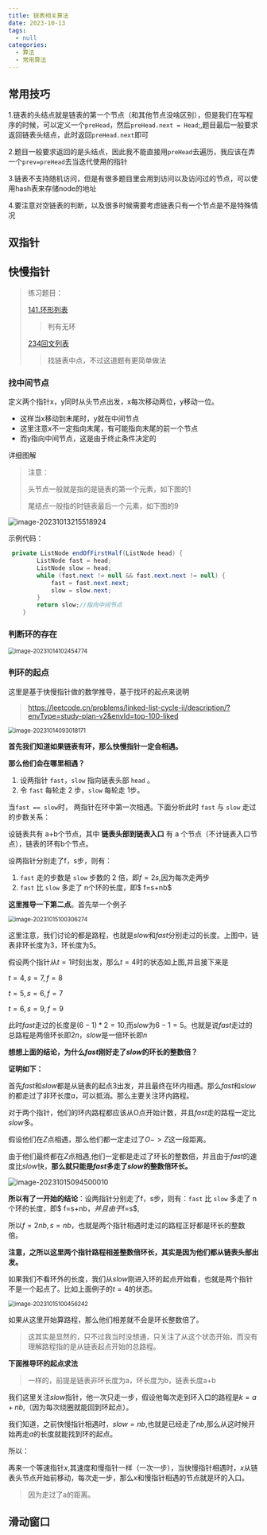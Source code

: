 ```yaml
---
title: 链表相关算法
date: 2023-10-13
tags: 
  - null
categories:  
  - 算法
  - 常用算法
---
```


## 常用技巧

1.链表的头结点就是链表的第一个节点（和其他节点没啥区别），但是我们在写程序的时候，可以定义一个`preHead`，然后`preHead.next = Head`;,题目最后一般要求返回链表头结点，此时返回`preHead.next`即可

2.题目一般要求返回的是头结点，因此我不能直接用`preHead`去遍历，我应该在弄一个`prev=preHead`去当迭代使用的指针

3.链表不支持随机访问，但是有很多题目里会用到访问以及访问过的节点，可以使用hash表来存储node的地址

4.要注意对空链表的判断，以及很多时候需要考虑链表只有一个节点是不是特殊情况

## 双指针



## 快慢指针

> 练习题目：
>
> [141.环形列表]( https://leetcode.cn/problems/linked-list-cycle/?envType=study-plan-v2&envId=top-100-liked)
>
> > 判有无环
>
> [234回文列表](https://leetcode.cn/problems/palindrome-linked-list/?envType=study-plan-v2&envId=top-100-liked)
>
> > 找链表中点，不过这道题有更简单做法

### 找中间节点

定义两个指针x，y同时从头节点出发，x每次移动两位，y移动一位。

- 这样当x移动到末尾时，y就在中间节点
- 这里注意x不一定指向末尾，有可能指向末尾的前一个节点
- 而y指向中间节点，这是由于终止条件决定的

详细图解

> 注意：
>
> 头节点一般就是指的是链表的第一个元素，如下图的1
>
> 尾结点一般指的时链表最后一个元素，如下图的9

![image-20231013215518924](https://typora-1309665611.cos.ap-nanjing.myqcloud.com/typora/image-20231013215518924.png)

示例代码：

```java
 private ListNode endOfFirstHalf(ListNode head) {
        ListNode fast = head;
        ListNode slow = head;
        while (fast.next != null && fast.next.next != null) {
            fast = fast.next.next;
            slow = slow.next;
        }
        return slow;//指向中间节点
    }

```

### 判断环的存在



<img src="https://typora-1309665611.cos.ap-nanjing.myqcloud.com/typora/image-20231014102454774.png" alt="image-20231014102454774" style="zoom: 80%;" />

### 判环的起点

这里是基于快慢指针做的数学推导，基于找环的起点来说明

>https://leetcode.cn/problems/linked-list-cycle-ii/description/?envType=study-plan-v2&envId=top-100-liked

<img src="https://typora-1309665611.cos.ap-nanjing.myqcloud.com/typora/image-20231014093018171.png" alt="image-20231014093018171" style="zoom: 80%;" />

**首先我们知道如果链表有环，那么快慢指针一定会相遇。**

**那么他们会在哪里相遇？**

1. 设两指针 `fast`，`slow` 指向链表头部 `head` 。
2. 令 `fast` 每轮走 2 步，`slow` 每轮走 1步。

 当`fast == slow`时， 两指针在环中第一次相遇。下面分析此时 `fast` 与 `slow` 走过的步数关系：

设链表共有 a+b个节点，其中 **链表头部到链表入口** 有 a 个节点（不计链表入口节点），链表的环有b个节点。

设两指针分别走了f，s步，则有：

1. `fast` 走的步数是 `slow` 步数的 2 倍，即$f=2s$,因为每次走两步
2. `fast` 比 `slow` 多走了 n个环的长度，即$ f=s+nb$

**这里推导一下第二点**。首先举一个例子

<img src="https://typora-1309665611.cos.ap-nanjing.myqcloud.com/typora/image-20231015100306274.png" alt="image-20231015100306274" style="zoom:80%;" />

这里注意，我们讨论的都是路程，也就是$slow$和$fast$分别走过的长度。上图中，链表非环长度为3，环长度为5。

假设两个指针从$t=1$时刻出发，那么$t=4$时的状态如上图,并且接下来是

$t=4,s=7,f=8$

$t=5,s=6,f=7$

$t=6,s=9,f=9$

此时$fast$走过的长度是$(6-1)*2=10$,而$slow$为$6-1=5$。也就是说$fast$走过的总路程是两倍环长即$2n$，$slow$是一倍环长即$n$

**想想上面的结论，为什么$fast$刚好走了$slow$的环长的整数倍？**

**证明如下：**

首先$fast$和$slow$都是从链表的起点$3$出发，并且最终在环内相遇。那么$fast$和$slow$的都走过了非环长度$a$，可以抵消。那么主要关注环内路程。

对于两个指针，他们的环内路程都应该从O点开始计数，并且$fast$走的路程一定比$slow$多。

假设他们在$Z$点相遇，那么他们都一定走过了$O->Z$这一段距离。

由于他们最终都在$Z$点相遇,他们一定都是走过了环长的整数倍，并且由于$fast$的速度比$slow$快，**那么就只能是$fast$多走了$slow$的整数倍环长。**

![image-20231015094500010](https://typora-1309665611.cos.ap-nanjing.myqcloud.com/typora/image-20231015094500010.png)

**所以有了一开始的结论**：设两指针分别走了f，s步，则有：`fast` 比 `slow` 多走了 n个环的长度，即$ f=s+nb$，并且由于$f=s$,

所以$f=2nb  , s=nb$，也就是两个指针相遇时走过的路程正好都是环长的整数倍。

**注意，之所以这里两个指针路程相差整数倍环长，其实是因为他们都从链表头部出发。**

如果我们不看环外的长度，我们从$slow$刚进入环的起点开始看，也就是两个指针不是一个起点了。比如上面例子的$t=4$的状态。

<img src="https://typora-1309665611.cos.ap-nanjing.myqcloud.com/typora/image-20231015100456242.png" alt="image-20231015100456242" style="zoom:80%;" />

如果从这里开始算路程，那么他们相差就不会是环长整数倍了。

> 这其实是显然的，只不过我当时没想通，只关注了从这个状态开始，而没有理解路程指的是从链表起点开始的总路程。

**下面推导环的起点求法**

> 一样的，前提是链表非环长度为a，环长度为b，链表长度a+b

我们这里关注$slow$指针，他一次只走一步，假设他每次走到环入口的路程是$k=a+nb$,（因为每次绕圈就能回到环起点）。

我们知道，之前快慢指针相遇时，$slow=nb$,也就是已经走了$nb$,那么从这时候开始再走$a$的长度就能找到环的起点。

所以：

再来一个等速指针$x$,其速度和慢指针一样（一次一步），当快慢指针相遇时，$x$从链表头节点开始前移动，每次走一步，那么$x$和慢指针相遇的节点就是环的入口。

> 因为走过了a的距离。

## 滑动窗口